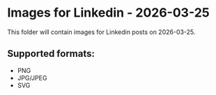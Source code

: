 # Images for Linkedin - 2026-03-25

This folder will contain images for Linkedin posts on 2026-03-25.

## Supported formats:
- PNG
- JPG/JPEG
- SVG
